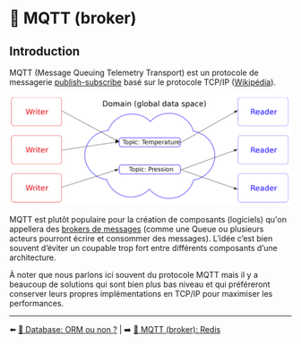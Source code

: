 # 📡 MQTT (broker)

## Introduction 

MQTT (Message Queuing Telemetry Transport) est un protocole de messagerie [publish-subscribe](https://fr.wikipedia.org/wiki/Publish-subscribe) basé sur le protocole TCP/IP ([Wikipédia](https://fr.wikipedia.org/wiki/MQTT)).

<img src="../../../assets/mqtt/intro.png" alt="event loop" width="600"/>

MQTT est plutôt populaire pour la création de composants (logiciels) qu'on appellera des [brokers de messages](https://en.wikipedia.org/wiki/Message_broker) (comme une Queue ou plusieurs acteurs pourront écrire et consommer des messages). L’idée c’est bien souvent d’éviter un coupable trop fort entre différents composants d’une architecture.

À noter que nous parlons ici souvent du protocole MQTT mais il y a beaucoup de solutions qui sont bien plus bas niveau et qui préféreront conserver leurs propres implémentations en TCP/IP pour maximiser les performances.

---

⬅️ [💾 Database: ORM ou non ?](../databas/orm.md) |
➡️ [📡 MQTT (broker): Redis](./redis.md)
